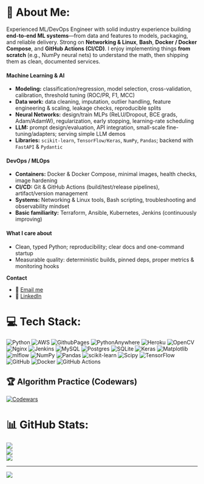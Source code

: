 # 💫 About Me:

Experienced ML/DevOps Engineer with solid industry experience building **end-to-end ML systems**—from data and features to models, packaging, and reliable delivery. Strong on **Networking & Linux**, **Bash**, **Docker / Docker Compose**, and **GitHub Actions (CI/CD)**. I enjoy implementing things **from scratch** (e.g., NumPy neural nets) to understand the math, then shipping them as clean, documented services.

#### Machine Learning & AI
- **Modeling:** classification/regression, model selection, cross-validation, calibration, threshold tuning (ROC/PR, F1, MCC)
- **Data work:** data cleaning, imputation, outlier handling, feature engineering & scaling, leakage checks, reproducible splits
- **Neural Networks:** design/train MLPs (ReLU/Dropout, BCE grads, Adam/AdamW), regularization, early stopping, learning-rate scheduling
- **LLM:** prompt design/evaluation, API integration, small-scale fine-tuning/adapters; serving simple LLM demos
- **Libraries:** `scikit-learn`, `TensorFlow/Keras`, `NumPy`, `Pandas`; backend with `FastAPI` & `Pydantic`

#### DevOps / MLOps
- **Containers:** Docker & Docker Compose, minimal images, health checks, image hardening
- **CI/CD:** Git & GitHub Actions (build/test/release pipelines), artifact/version management
- **Systems:** Networking & Linux tools, Bash scripting, troubleshooting and observability mindset
- **Basic familiarity:** Terraform, Ansible, Kubernetes, Jenkins (continuously improving)

#### What I care about
- Clean, typed Python; reproducibility; clear docs and one-command startup
- Measurable quality: deterministic builds, pinned deps, proper metrics & monitoring hooks

**Contact**
- 📧 [Email me](mailto:shirak.gevorgyan.1999@gmail.com)
- 🔗 [LinkedIn](https://www.linkedin.com/in/shirak-gevorgyan-244b96274/)



# 💻 Tech Stack:
![Python](https://img.shields.io/badge/python-3670A0?style=for-the-badge&logo=python&logoColor=ffdd54) ![AWS](https://img.shields.io/badge/AWS-%23FF9900.svg?style=for-the-badge&logo=amazon-aws&logoColor=white) ![GithubPages](https://img.shields.io/badge/github%20pages-121013?style=for-the-badge&logo=github&logoColor=white) ![PythonAnywhere](https://img.shields.io/badge/pythonanywhere-%232F9FD7.svg?style=for-the-badge&logo=pythonanywhere&logoColor=151515) ![Heroku](https://img.shields.io/badge/heroku-%23430098.svg?style=for-the-badge&logo=heroku&logoColor=white) ![OpenCV](https://img.shields.io/badge/opencv-%23white.svg?style=for-the-badge&logo=opencv&logoColor=white) ![Nginx](https://img.shields.io/badge/nginx-%23009639.svg?style=for-the-badge&logo=nginx&logoColor=white) ![Jenkins](https://img.shields.io/badge/jenkins-%232C5263.svg?style=for-the-badge&logo=jenkins&logoColor=white) ![MySQL](https://img.shields.io/badge/mysql-4479A1.svg?style=for-the-badge&logo=mysql&logoColor=white) ![Postgres](https://img.shields.io/badge/postgres-%23316192.svg?style=for-the-badge&logo=postgresql&logoColor=white) ![SQLite](https://img.shields.io/badge/sqlite-%2307405e.svg?style=for-the-badge&logo=sqlite&logoColor=white) ![Keras](https://img.shields.io/badge/Keras-%23D00000.svg?style=for-the-badge&logo=Keras&logoColor=white) ![Matplotlib](https://img.shields.io/badge/Matplotlib-%23ffffff.svg?style=for-the-badge&logo=Matplotlib&logoColor=black) ![mlflow](https://img.shields.io/badge/mlflow-%23d9ead3.svg?style=for-the-badge&logo=numpy&logoColor=blue) ![NumPy](https://img.shields.io/badge/numpy-%23013243.svg?style=for-the-badge&logo=numpy&logoColor=white) ![Pandas](https://img.shields.io/badge/pandas-%23150458.svg?style=for-the-badge&logo=pandas&logoColor=white) ![scikit-learn](https://img.shields.io/badge/scikit--learn-%23F7931E.svg?style=for-the-badge&logo=scikit-learn&logoColor=white) ![Scipy](https://img.shields.io/badge/SciPy-%230C55A5.svg?style=for-the-badge&logo=scipy&logoColor=%white) ![TensorFlow](https://img.shields.io/badge/TensorFlow-%23FF6F00.svg?style=for-the-badge&logo=TensorFlow&logoColor=white) ![GitHub](https://img.shields.io/badge/github-%23121011.svg?style=for-the-badge&logo=github&logoColor=white) ![Docker](https://img.shields.io/badge/docker-%230db7ed.svg?style=for-the-badge&logo=docker&logoColor=white) ![GitHub Actions](https://img.shields.io/badge/github%20actions-%232671E5.svg?style=for-the-badge&logo=githubactions&logoColor=white)

## 🏆 Algorithm Practice (Codewars)

[![Codewars](https://www.codewars.com/users/ShirakGevorgyan/badges/large)](https://www.codewars.com/users/ShirakGevorgyan)

# 📊 GitHub Stats:
![](https://github-readme-stats.vercel.app/api?username=ShirakGevorgyan&theme=dark&hide_border=false&include_all_commits=true&count_private=true)<br/>
![](https://github-readme-streak-stats.herokuapp.com/?user=ShirakGevorgyan&theme=dark&hide_border=false)<br/>
![](https://github-readme-stats.vercel.app/api/top-langs/?username=ShirakGevorgyan&theme=dark&hide_border=false&include_all_commits=true&count_private=true&layout=compact)

---
[![](https://visitcount.itsvg.in/api?id=ShirakGevorgyan&icon=0&color=0)](https://visitcount.itsvg.in)

<!-- Proudly created with GPRM ( https://gprm.itsvg.in ) -->
